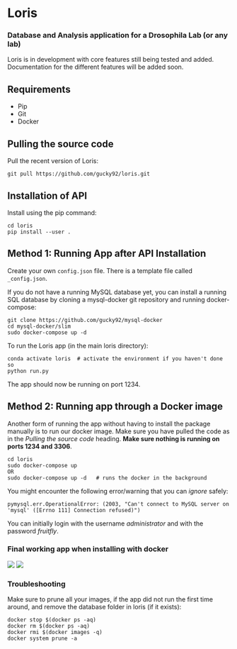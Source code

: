 # Loris
### Database and Analysis application for a Drosophila Lab (or any lab)

Loris is in development with core features still being tested and added.
Documentation for the different features will be added soon.

## Requirements

* Pip
* Git
* Docker

## Pulling the source code

Pull the recent version of Loris:
```
git pull https://github.com/gucky92/loris.git
```

## Installation of API

Install using the pip command:
```
cd loris
pip install --user .
```

## Method 1: Running App after API Installation

Create your own `config.json` file. There is a template file called `_config.json`.

If you do not have a running MySQL database yet, you can install a running SQL database by cloning a mysql-docker git repository and running docker-compose:
```
git clone https://github.com/gucky92/mysql-docker
cd mysql-docker/slim
sudo docker-compose up -d
```

To run the Loris app (in the main loris directory):
```
conda activate loris  # activate the environment if you haven't done so
python run.py
```
The app should now be running on port 1234.

## Method 2: Running app through a Docker image
Another form of running the app without having to install the package manually is to run our docker image. Make sure you have pulled the code as in the
*Pulling the source code* heading.
**Make sure nothing is running on ports 1234 and 3306**.

```
cd loris
sudo docker-compose up
OR
sudo docker-compose up -d   # runs the docker in the background
```
You might encounter the following error/warning that you can *ignore* safely:
```
pymysql.err.OperationalError: (2003, "Can't connect to MySQL server on 'mysql' ([Errno 111] Connection refused)")
```

You can initially login with the username *administrator* and with the password *fruitfly*.

### Final working app when installing with docker
![](images/get_result.png)
![](images/get_result2.png)

### Troubleshooting

Make sure to prune all your images, if the app did not run the first time around, and remove the database folder in loris (if it exists):

```
docker stop $(docker ps -aq)
docker rm $(docker ps -aq)
docker rmi $(docker images -q)
docker system prune -a
```
